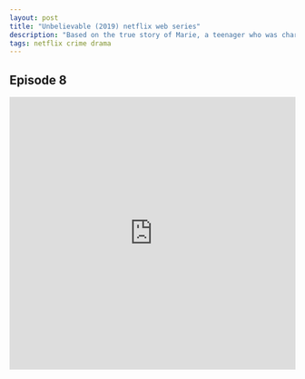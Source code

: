 ```yaml
---
layout: post
title: "Unbelievable (2019) netflix web series"
description: "Based on the true story of Marie, a teenager who was charged with lying about having been raped, and the two female detectives who followed the path to the truth."
tags: netflix crime drama
---
```



## Episode 8

<div class="responsive-container">
<iframe src="https://drive.google.com/file/d/1omR_piL6EmH8NlBUwEvbDtgqZlCm3jgc/preview" frameborder="0" marginwidth="0" marginheight="0" scrolling="NO" width="100%" height="480" allowfullscreen></iframe>
<div style="width: 80px; height: 80px; position: absolute; opacity: 0; right: 0px; top: 0px;"> </div></div>